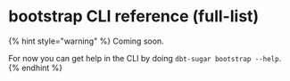 # bootstrap CLI reference \(full-list\)

{% hint style="warning" %}
Coming soon.  
  
For now you can get help in the CLI by doing `dbt-sugar bootstrap --help`.
{% endhint %}

